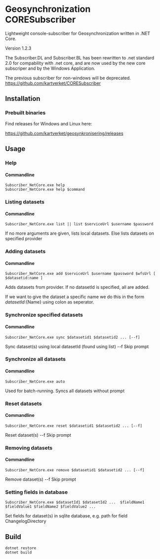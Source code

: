 ﻿
# Geosynchronization CORESubscriber 

Lightweight console-subscriber for Geosynchronization written in .NET Core.

Version 1.2.3

The Subscriber.DL and Subscriber.BL has been rewritten to .net standard 2.0 for compability with .net core,
and are now used by the new core subscriper and by the Windows Application.


The previous subscriber for non-windows will be deprecated.
https://github.com/kartverket/CORESubscriber


## Installation
### Prebuilt binaries

Find releases for Windows and Linux here:

https://github.com/kartverket/geosynkronisering/releases

## Usage

### Help

#### Commandline
```
Subscriber_NetCore.exe help
Subscriber_NetCore.exe help $command
```

### Listing datasets

#### Commandline
```
Subscriber_NetCore.exe list || list $serviceUrl $username $password
```
If no more arguments are given, lists local datasets. Else lists datasets on specified provider
### Adding datasets

#### Commandline
```
Subscriber_NetCore.exe add $serviceUrl $username $password $wfsUrl [ $datasetid:name ]
```
Adds datasets from provider. If no datasetId is specified, all are added.

If we want to give the dataset a specific name we do this in the form ${datasetId}:${Name} using colon as seperator.

### Synchronize specified datasets

#### Commandline
```
Subscriber_NetCore.exe sync $datasetid1 $datasetid2 ... [--f]
```
Sync dataset(s) using local datasetId (found using list)
--f Skip prompt

### Synchronize all datasets

#### Commandline
```
Subscriber_NetCore.exe auto
```
Used for batch-running. Syncs all datasets without prompt


### Reset datasets

#### Commandline
```
Subscriber_NetCore.exe reset $datasetid1 $datasetid2 ... [--f]
```
Reset dataset(s)
--f Skip prompt

### Removing datasets

#### Commandline
```
Subscriber_NetCore.exe remove $datasetid1 $datasetid2 ... [--f]
```
Remove dataset(s)
--f Skip prompt

### Setting fields in database
```
Subscriber_NetCore.exe $datasetId1 $datasetId2 ...  $fieldName1 $fieldValue1 $fieldName2 $fieldValue2 ...
```
Set fields for dataset(s) in sqlite database, e.g. path for field ChangelogDirectory

## Build

```
dotnet restore
dotnet build
```
